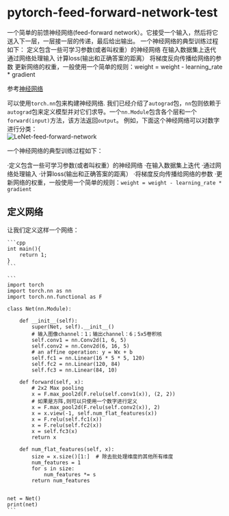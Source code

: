 # pytorch-feed-forward-network-test
一个简单的前馈神经网络(feed-forward network）。它接受一个输入，然后将它送入下一层，一层接一层的传递，最后给出输出。  一个神经网络的典型训练过程如下：  定义包含一些可学习参数(或者叫权重）的神经网络 在输入数据集上迭代 通过网络处理输入 计算loss(输出和正确答案的距离） 将梯度反向传播给网络的参数 更新网络的权重，一般使用一个简单的规则：weight = weight - learning_rate * gradient

参考[神经网络](https://pytorch.apachecn.org/docs/1.4/blitz/neural_networks_tutorial.html)    

可以使用`torch.nn`包来构建神经网络.
我们已经介绍了`autograd`包，`nn`包则依赖于`autograd`包来定义模型并对它们求导。一个`nn.Module`包含各个层和一个`forward(input)`方法，该方法返回`output`。
例如，下面这个神经网络可以对数字进行分类：  
![LeNet-feed-forward-network](https://pytorch.org/tutorials/_images/mnist.png)

一个神经网络的典型训练过程如下：

  ·定义包含一些可学习参数(或者叫权重）的神经网络
  ·在输入数据集上迭代
  ·通过网络处理输入
  ·计算loss(输出和正确答案的距离）
  ·将梯度反向传播给网络的参数
  ·更新网络的权重，一般使用一个简单的规则：`weight = weight - learning_rate * gradient`

## 定义网络

让我们定义这样一个网络：
    
    ```cpp
    int main(){
        return 1;
    }
    ```
    
    ```  
    import torch
    import torch.nn as nn
    import torch.nn.functional as F

    class Net(nn.Module):
    
        def __init__(self):
            super(Net, self).__init__()
            # 输入图像channel：1；输出channel：6；5x5卷积核
            self.conv1 = nn.Conv2d(1, 6, 5)
            self.conv2 = nn.Conv2d(6, 16, 5)
            # an affine operation: y = Wx + b
            self.fc1 = nn.Linear(16 * 5 * 5, 120)
            self.fc2 = nn.Linear(120, 84)
            self.fc3 = nn.Linear(84, 10)
    
        def forward(self, x):
            # 2x2 Max pooling
            x = F.max_pool2d(F.relu(self.conv1(x)), (2, 2))
            # 如果是方阵,则可以只使用一个数字进行定义
            x = F.max_pool2d(F.relu(self.conv2(x)), 2)
            x = x.view(-1, self.num_flat_features(x))
            x = F.relu(self.fc1(x))
            x = F.relu(self.fc2(x))
            x = self.fc3(x)
            return x
    
        def num_flat_features(self, x):
            size = x.size()[1:]  # 除去批处理维度的其他所有维度
            num_features = 1
            for s in size:
                num_features *= s
            return num_features
    
    
    net = Net()
    print(net)
    ```
